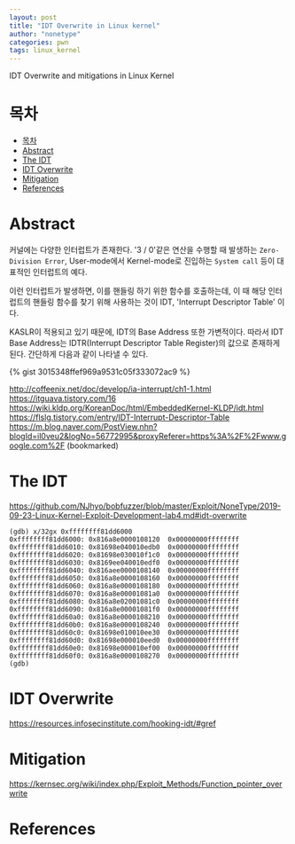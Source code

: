 ```yaml
---
layout: post
title: "IDT Overwrite in Linux kernel"
author: "nonetype"
categories: pwn
tags: linux_kernel
---
```


IDT Overwrite and mitigations in Linux Kernel

# 목차


<!-- @import "[TOC]" {cmd="toc" depthFrom=1 depthTo=6 orderedList=false} -->

<!-- code_chunk_output -->

- [목차](#목차)
- [Abstract](#abstract)
- [The IDT](#the-idt)
- [IDT Overwrite](#idt-overwrite)
- [Mitigation](#mitigation)
- [References](#references)

<!-- /code_chunk_output -->


# Abstract
커널에는 다양한 인터럽트가 존재한다. '3 / 0'같은 연산을 수행할 때 발생하는 `Zero-Division Error`, User-mode에서 Kernel-mode로 진입하는 `System call` 등이 대표적인 인터럽트의 예다.

이런 인터럽트가 발생하면, 이를 핸들링 하기 위한 함수를 호출하는데, 이 때 해당 인터럽트의 핸들링 함수를 찾기 위해 사용하는 것이 IDT, 'Interrupt Descriptor Table' 이다.

KASLR이 적용되고 있기 때문에, IDT의 Base Address 또한 가변적이다. 따라서 IDT Base Address는 IDTR(Interrupt Descriptor Table Register)의 값으로 존재하게 된다.
간단하게 다음과 같이 나타낼 수 있다.

{% gist 3015348ffef969a9531c05f333072ac9 %}

http://coffeenix.net/doc/develop/ia-interrupt/ch1-1.html
https://itguava.tistory.com/16
https://wiki.kldp.org/KoreanDoc/html/EmbeddedKernel-KLDP/idt.html
https://flslg.tistory.com/entry/IDT-Interrupt-Descriptor-Table
https://m.blog.naver.com/PostView.nhn?blogId=il0veu2&logNo=56772995&proxyReferer=https%3A%2F%2Fwww.google.com%2F (bookmarked)



# The IDT
https://github.com/NJhyo/bobfuzzer/blob/master/Exploit/NoneType/2019-09-23-Linux-Kernel-Exploit-Development-lab4.md#idt-overwrite

```
(gdb) x/32gx 0xffffffff81dd6000
0xffffffff81dd6000:	0x816a8e0000108120	0x00000000ffffffff
0xffffffff81dd6010:	0x81698e040010edb0	0x00000000ffffffff
0xffffffff81dd6020:	0x81698e030010f1c0	0x00000000ffffffff
0xffffffff81dd6030:	0x8169ee040010edf0	0x00000000ffffffff
0xffffffff81dd6040:	0x816aee0000108140	0x00000000ffffffff
0xffffffff81dd6050:	0x816a8e0000108160	0x00000000ffffffff
0xffffffff81dd6060:	0x816a8e0000108180	0x00000000ffffffff
0xffffffff81dd6070:	0x816a8e00001081a0	0x00000000ffffffff
0xffffffff81dd6080:	0x816a8e02001081c0	0x00000000ffffffff
0xffffffff81dd6090:	0x816a8e00001081f0	0x00000000ffffffff
0xffffffff81dd60a0:	0x816a8e0000108210	0x00000000ffffffff
0xffffffff81dd60b0:	0x816a8e0000108240	0x00000000ffffffff
0xffffffff81dd60c0:	0x81698e010010ee30	0x00000000ffffffff
0xffffffff81dd60d0:	0x81698e000010eed0	0x00000000ffffffff
0xffffffff81dd60e0:	0x81698e000010ef00	0x00000000ffffffff
0xffffffff81dd60f0:	0x816a8e0000108270	0x00000000ffffffff
(gdb)
```
<!--![55392467](https://i.imgur.com/XmpVSvW.jpg)-->

# IDT Overwrite
https://resources.infosecinstitute.com/hooking-idt/#gref

# Mitigation
https://kernsec.org/wiki/index.php/Exploit_Methods/Function_pointer_overwrite

# References